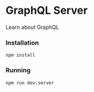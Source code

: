 GraphQL Server
==============

Learn about GraphQL


### Installation

    npm install

### Running

    npm run dev:server
